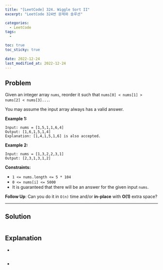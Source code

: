 ```yaml
---
title: "[LeetCode] 324. Wiggle Sort II"
excerpt: "LeetCode 324번 문제와 솔루션"

categories:
  - LeetCode
tags:
  - 

toc: true
toc_sticky: true
 
date: 2022-12-24
last_modified_at: 2022-12-24
---
```

## **Problem**
Given an integer array `nums`, reorder it such that `nums[0] < nums[1] > nums[2] < nums[3]...`.

You may assume the input array always has a valid answer.

**Example 1:**
```
Input: nums = [1,5,1,1,6,4]
Output: [1,6,1,5,1,4]
Explanation: [1,4,1,5,1,6] is also accepted.
```
**Example 2:**
```
Input: nums = [1,3,2,2,3,1]
Output: [2,3,1,3,1,2]
```
**Constraints:**
- `1 <= nums.length <= 5 * 104`
- `0 <= nums[i] <= 5000`
- It is guaranteed that there will be an answer for the given input `nums`.

**Follow Up**: Can you do it in `O(n)` time and/or **in-place** with **O(1)** extra space?

---
## **Solution**
```java

```
## **Explanation**
- 
```java

```
- 
```java

```